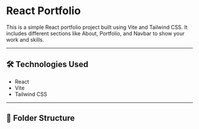 # React Portfolio

This is a simple React portfolio project built using Vite and Tailwind CSS. It includes different sections like About, Portfolio, and Navbar to show your work and skills.

---

## 🛠️ Technologies Used

- React
- Vite
- Tailwind CSS

---

## 📁 Folder Structure



